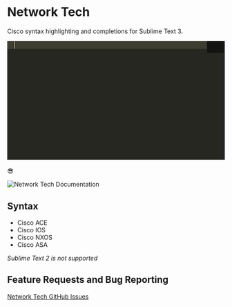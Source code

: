 # Network Tech

Cisco syntax highlighting and completions for Sublime Text 3.

![Cisco IOS Demo](/docs/_images/cisco_ios_demo.gif)

😎

![Network Tech Documentation](http://network-tech.readthedocs.io/en/stable/)

## Syntax

 * Cisco ACE
 * Cisco IOS
 * Cisco NXOS
 * Cisco ASA

*Sublime Text 2 is not supported*

## Feature Requests and Bug Reporting

[Network Tech GitHub Issues](https://github.com/heyglen/network_tech/issues)
